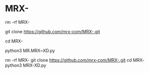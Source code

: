 # MRX-

rm -rf MRX-

git clone https://github.com/mrx-com/MRX-.git

cd MRX-

python3 MR.MRX~XD.py 



rm -rf MRX-
git clone https://github.com/mrx-com/MRX-.git
cd MRX-
python3 MRX-XD.py
